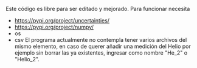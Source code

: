 Este código es libre para ser editado y mejorado.
Para funcionar necesita 
- https://pypi.org/project/uncertainties/
- https://pypi.org/project/numpy/
- os
- csv
El programa actualmente no contempla tener varios archivos del mismo elemento, en caso de querer añadir una medición del Helio por ejemplo sin borrar las ya existentes, ingresar como nombre "He_2" o "Helio_2".
